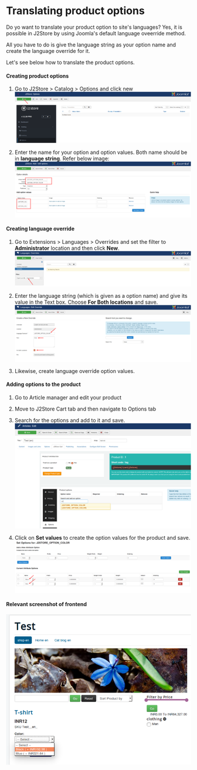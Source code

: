# Translating product options

Do yo want to translate your product option to site's languages? Yes, it is possible in J2Store by using Joomla's default language oveerride method.

All you have to do is give the language string as your option name and create the language override for it.

Let's see below how to translate the product options.

#### Creating product options

1. Go to J2Store > Catalog > Options and click new
![](./assets/images/translate-option-1.png)

2. Enter the name for your option and option values. Both name should be in **language string**. Refer below image:
![](./assets/images/translate-option-2.png)

#### Creating language override

1. Go to Extensions > Languages > Overrides and set the filter to **Administrator** location and then click **New**.
![](./assets/images/translate-option-3.png)

2. Enter the language string (which is given as a option name) and give its value in the Text box. Choose **For Both locations** and save.
![](./assets/images/translate-option-4.png)

3. Likewise, create language override option values.

#### Adding options to the product

1. Go to Article manager and edit your product

2. Move to J2Store Cart tab and then navigate to Options tab

3. Search for the options and add to it and save.
![](./assets/images/translate-option-5.png)

4. Click on **Set values** to create the option values for the product and save.
![](./assets/images/translate-option-6.png)

#### Relevant screenshot of frontend

![](./assets/images/translate-option-7.png)